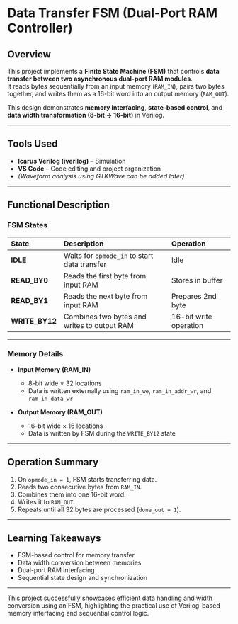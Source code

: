 # Data Transfer FSM (Dual-Port RAM Controller)

## Overview
This project implements a **Finite State Machine (FSM)** that controls **data transfer between two asynchronous dual-port RAM modules**.  
It reads bytes sequentially from an input memory (`RAM_IN`), pairs two bytes together, and writes them as a 16-bit word into an output memory (`RAM_OUT`).

This design demonstrates **memory interfacing**, **state-based control**, and **data width transformation (8-bit → 16-bit)** in Verilog.

---

## Tools Used
- **Icarus Verilog (iverilog)** – Simulation  
- **VS Code** – Code editing and project organization  
- *(Waveform analysis using GTKWave can be added later)*  

---

## Functional Description

###  FSM States
| State | Description | Operation |
|:------|:-------------|:-----------|
| **IDLE** | Waits for `opmode_in` to start data transfer | Idle |
| **READ_BY0** | Reads the first byte from input RAM | Stores in buffer |
| **READ_BY1** | Reads the next byte from input RAM | Prepares 2nd byte |
| **WRITE_BY12** | Combines two bytes and writes to output RAM | 16-bit write operation |

---

###  Memory Details
- **Input Memory (RAM_IN)**  
  - 8-bit wide × 32 locations  
  - Data is written externally using `ram_in_we`, `ram_in_addr_wr`, and `ram_in_data_wr`

- **Output Memory (RAM_OUT)**  
  - 16-bit wide × 16 locations  
  - Data is written by FSM during the `WRITE_BY12` state  

---

##  Operation Summary
1. On `opmode_in = 1`, FSM starts transferring data.  
2. Reads two consecutive bytes from `RAM_IN`.  
3. Combines them into one 16-bit word.  
4. Writes it to `RAM_OUT`.  
5. Repeats until all 32 bytes are processed (`done_out = 1`).  

---

##  Learning Takeaways
- FSM-based control for memory transfer  
- Data width conversion between memories  
- Dual-port RAM interfacing  
- Sequential state design and synchronization  

---
This project successfully showcases efficient data handling and width conversion using an FSM, highlighting the practical use of Verilog-based memory interfacing and sequential control logic.

  




